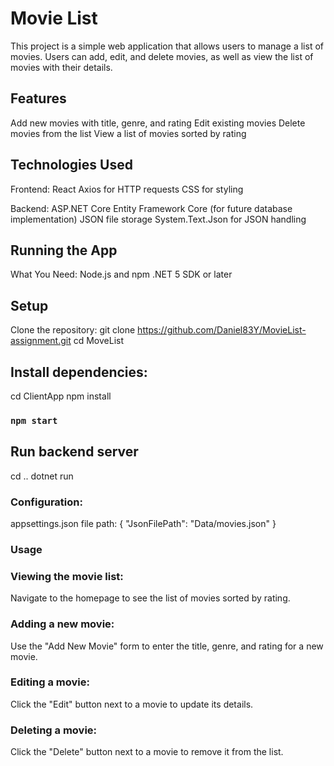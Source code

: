 # Movie List
This project is a simple web application that allows users to manage a list of movies. Users can add, edit, and delete movies, as well as view the list of movies with their details.

## Features
Add new movies with title, genre, and rating
Edit existing movies
Delete movies from the list
View a list of movies sorted by rating

## Technologies Used
Frontend:
React
Axios for HTTP requests
CSS for styling

Backend:
ASP.NET Core
Entity Framework Core (for future database implementation)
JSON file storage
System.Text.Json for JSON handling

## Running the App
What You Need:
Node.js and npm
.NET 5 SDK or later

## Setup
Clone the repository:
git clone https://github.com/Daniel83Y/MovieList-assignment.git
cd MoveList

## Install dependencies:
cd ClientApp
npm install

### `npm start`

## Run backend server
cd .. 
dotnet run


### Configuration:
appsettings.json file path:
{
  "JsonFilePath": "Data/movies.json"
}


### Usage
### Viewing the movie list:
Navigate to the homepage to see the list of movies sorted by rating.
### Adding a new movie:
Use the "Add New Movie" form to enter the title, genre, and rating for a new movie.
### Editing a movie:
Click the "Edit" button next to a movie to update its details.
### Deleting a movie:
Click the "Delete" button next to a movie to remove it from the list.